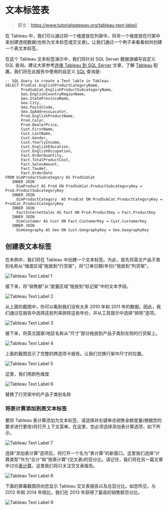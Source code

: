 # 文本标签表

> 原文：<https://www.tutorialgateway.org/tableau-text-label/>

在 Tableau 中，我们可以通过将一个维度放在列架中，将另一个维度放在行架中来创建透视数据(也称为文本标签或交叉表)。让我们通过一个例子来看看如何创建一个表文本标签。

在这个 Tableau 文本标签演示中，我们将针对 SQL Server 数据源编写自定义 SQL 查询。建议大家参考[连接 Tableau 到 SQL Server](https://www.tutorialgateway.org/connecting-tableau-to-sql-server/) 文章，了解 [Tableau](https://www.tutorialgateway.org/tableau/) 配置。我们将在此报告中使用的自定义 [SQL](https://www.tutorialgateway.org/sql/) 查询是:

```
-- SQL Query to create a Text lable in Tableau
SELECT ProdCat.EnglishProductCategoryName, 
       ProdSubCat.EnglishProductSubcategoryName, 
       Geo.EnglishCountryRegionName, 
       Geo.StateProvinceName, 
       Geo.City, 
       Geo.PostalCode, 
       Geo.IpAddressLocator, 
       Prod.EnglishProductName, 
       Prod.Color, 
       Prod.DealerPrice, 
       Cust.FirstName, 
       Cust.LastName, 
       Cust.Gender, 
       Cust.YearlyIncome, 
       Cust.EnglishEducation, 
       Cust.EnglishOccupation, 
       Fact.OrderQuantity, 
       Fact.TotalProductCost, 
       Fact.SalesAmount, 
       Fact.TaxAmt, 
       Fact.OrderDate
FROM DimProductSubcategory AS ProdSubCat
   INNER JOIN
     DimProduct AS Prod ON ProdSubCat.ProductSubcategoryKey = Prod.ProductSubcategoryKey 
   INNER JOIN
     DimProductCategory  AS ProdCat ON ProdSubCat.ProductCategoryKey = ProdCat.ProductCategoryKey 
   INNER JOIN
     FactInternetSales AS Fact ON Prod.ProductKey = Fact.ProductKey 
   INNER JOIN
     DimCustomer AS Cust ON Fact.CustomerKey = Cust.CustomerKey
   INNER JOIN
     DimGeography AS Geo ON Cust.GeographyKey = Geo.GeographyKey
```

## 创建表文本标签

在本例中，我们将在 Tableau 中创建一个文本标签。为此，首先将英文产品子类别名称从“维度区域”拖放到“行货架”，将“订单日期(年份)”拖放到“列货架”。

![Tableau Text Label 1](img/1d82b436b77fa989eb1d1ce8f0bc8e74.png)

接下来，将“销售额”从“度量区域”拖放到“标记架”中的文本字段。

![Tableau Text Label 2](img/1a2816521cbbe8ecdf5cc0cb458d7aee.png)

从上面的截图中，你可以看到我们没有太多 2010 年和 2011 年的数据。因此，我们通过在报告中选择这些列来排除这些年份，并从工具提示中选择“排除”选项。

![Tableau Text Label 3](img/746b8cd164869d2771392d106e4ff6c8.png)

接下来，将英文国家/地区名称从“尺寸”部分拖放到产品子类别左侧的行货架上。

![Tableau Text Label 4](img/04836e98cbfb146bfb64e23de78fbff7.png)

上面的截图显示了完整的跨选项卡报告。让我们交换行架中尺寸的位置。

![Tableau Text Label 5](img/095450242ddcc3894812bb4e9bd3bcbe.png)

这里，我们用颜色维度

![Tableau Text Label 6](img/d9abacda4e793642019c43526bbccd57.png)

替换了行货架中的产品子类别名称

### 将表计算添加到表文本标签

要将 Tableau 表计算添加为文本标签，请选择并右键单击销售金额度量(根据您的要求进行更改)将打开上下文菜单。在这里，您必须选择添加表计算选项，如下所示。

![Tableau Text Label 7](img/6bb081e2b504c9a1b7cbf34a868adbd2.png)

选择“添加表计算”选项后，将打开一个名为“表计算”的新窗口。这里我们选择“计算类型”作为“合计”和“按表计算”(交叉表)的百分比。请记住，我们将在另一篇文章中讨论[表计算](https://www.tutorialgateway.org/tableau-table-calculations/)，这里我们将只关注交叉表报告。

![Tableau Text Label 8](img/ac380387d87d1f6617e42faf80669f01.png)

下面的屏幕截图将向您显示 Tableau 交叉表报告以及总百分比。如您所见，与 2012 年和 2014 年相比，我们在 2013 年获得了最高的销售额百分比。

![Tableau Text Label 9](img/28b978adfee3bac05c22669a17c60b06.png)